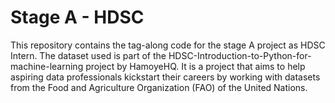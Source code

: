 # Stage A - HDSC
This repository contains the tag-along code for the stage A project as HDSC Intern. The dataset used is part of the HDSC-Introduction-to-Python-for-machine-learning project by HamoyeHQ. It is a project that aims to help aspiring data professionals kickstart their careers by working with datasets from the Food and Agriculture Organization (FAO) of the United Nations.
